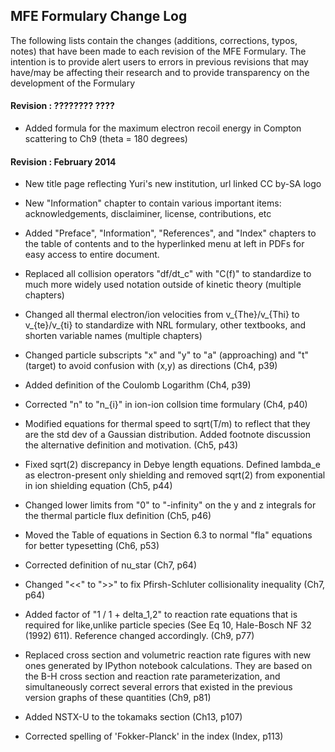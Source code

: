 ## MFE Formulary Change Log

The following lists contain the changes (additions, corrections,
typos, notes) that have been made to each revision of the MFE
Formulary. The intention is to provide alert users to errors in
previous revisions that may have/may be affecting their research and
to provide transparency on the development of the Formulary

#### Revision : ???????? ????

* Added formula for the maximum electron recoil energy in Compton
  scattering to Ch9 (theta = 180 degrees)


#### Revision : February 2014

* New title page reflecting Yuri's new institution, url linked CC
by-SA logo

* New "Information" chapter to contain various important items:
acknowledgements, disclaiminer, license, contributions, etc

* Added "Preface", "Information", "References", and "Index" chapters
to the table of contents and to the hyperlinked menu at left in PDFs
for easy access to entire document.

* Replaced all collision operators "df/dt_c" with "C(f)" to standardize
to much more widely used notation outside of kinetic theory (multiple
chapters)

* Changed all thermal electron/ion velocities from v_{The}/v_{Thi} to
v_{te}/v_{ti} to standardize with NRL formulary, other textbooks, and
shorten variable names (multiple chapters)

* Changed particle subscripts "x" and "y" to "a" (approaching) and "t"
(target) to avoid confusion with (x,y) as directions (Ch4, p39)

* Added definition of the Coulomb Logarithm (Ch4, p39)

* Corrected "n" to "n_{i}" in ion-ion collsion time formulary (Ch4, p40)

* Modified equations for thermal speed to sqrt(T/m) to reflect that
they are the std dev of a Gaussian distribution. Added footnote
discussion the alternative definition and motivation. (Ch5, p43)

* Fixed sqrt(2) discrepancy in Debye length equations. Defined lambda_e
as electron-present only shielding and removed sqrt(2) from
exponential in ion shielding equation (Ch5, p44)

* Changed lower limits from "0" to "-infinity" on the y and z integrals
for the thermal particle flux definition (Ch5, p46)

* Moved the Table of equations in Section 6.3 to normal "fla" equations
for better typesetting (Ch6, p53)

* Corrected definition of nu_star (Ch7, p64)

* Changed "<<" to ">>" to fix Pfirsh-Schluter collisionality inequality
(Ch7, p64)

* Added factor of "1 / 1 + delta_1,2" to reaction rate equations that
is required for like,unlike particle species (See Eq 10, Hale-Bosch NF
32 (1992) 611). Reference changed accordingly. (Ch9, p77)

* Replaced cross section and volumetric reaction rate figures with new
ones generated by IPython notebook calculations. They are based on the
B-H cross section and reaction rate parameterization, and
simultaneously correct several errors that existed in the previous
version graphs of these quantities (Ch9, p81)

* Added NSTX-U to the tokamaks section (Ch13, p107)

* Corrected spelling of 'Fokker-Planck' in the index (Index, p113)